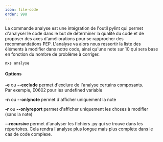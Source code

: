 ```yaml
---
icon: file-code
order: 998
---
```

La commande analyse est une intégration de l'outil pylint qui permet d'analyser le code dans le but de déterminer la qualité du code et de proposer des axes d'améliorations pour se rapprocher des recommandations PEP.
L'analyse va alors nous ressortir la liste des éléments à modifier dans notre code, ainsi qu'une note sur 10 qui sera base en fonction du nombre de problème à corriger.

```console
nxs analyse
```

#### Options

**-e** ou **--exclude** permet d'exclure de l'analyse certains composants.<br>
Par exemple, E0602 pour les undefined variable<br>

**-n** ou **--onlynote** permet d'afficher uniquement la note<br>

**-r** ou **--onlyreport** permet d'afficher uniquement les choses à modifier (sans la note)<br>

**--recursive** permet d'analyser les fichiers .py qui se trouve dans les répertoires.
Cela rendra l'analyse plus longue mais plus complète dans le cas de code complexe.<br>